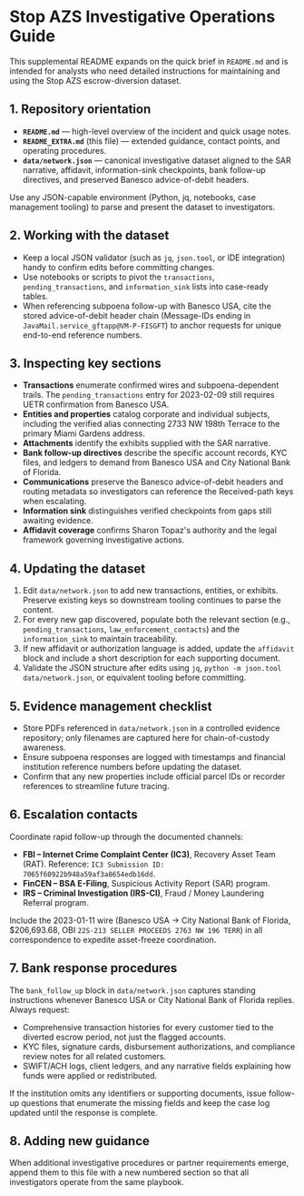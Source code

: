 # Stop AZS Investigative Operations Guide

This supplemental README expands on the quick brief in `README.md` and is
intended for analysts who need detailed instructions for maintaining and
using the Stop AZS escrow-diversion dataset.

## 1. Repository orientation

- **`README.md`** — high-level overview of the incident and quick usage
  notes.
- **`README_EXTRA.md`** (this file) — extended guidance, contact points,
  and operating procedures.
- **`data/network.json`** — canonical investigative dataset aligned to
  the SAR narrative, affidavit, information-sink checkpoints, bank
  follow-up directives, and preserved Banesco advice-of-debit headers.

Use any JSON-capable environment (Python, jq, notebooks, case management
tooling) to parse and present the dataset to investigators.

## 2. Working with the dataset

- Keep a local JSON validator (such as `jq`, `json.tool`, or IDE
  integration) handy to confirm edits before committing changes.
- Use notebooks or scripts to pivot the `transactions`,
  `pending_transactions`, and `information_sink` lists into case-ready
  tables.
- When referencing subpoena follow-up with Banesco USA, cite the stored
  advice-of-debit header chain (Message-IDs ending in
  `JavaMail.service_gftapp@VM-P-FISGFT`) to anchor requests for unique
  end-to-end reference numbers.

## 3. Inspecting key sections

- **Transactions** enumerate confirmed wires and subpoena-dependent
  trails. The `pending_transactions` entry for 2023-02-09 still requires
  UETR confirmation from Banesco USA.
- **Entities and properties** catalog corporate and individual subjects,
  including the verified alias connecting 2733 NW 198th Terrace to the
  primary Miami Gardens address.
- **Attachments** identify the exhibits supplied with the SAR narrative.
- **Bank follow-up directives** describe the specific account records,
  KYC files, and ledgers to demand from Banesco USA and City National
  Bank of Florida.
- **Communications** preserve the Banesco advice-of-debit headers and
  routing metadata so investigators can reference the Received-path keys
  when escalating.
- **Information sink** distinguishes verified checkpoints from gaps
  still awaiting evidence.
- **Affidavit coverage** confirms Sharon Topaz's authority and the legal
  framework governing investigative actions.

## 4. Updating the dataset

1. Edit `data/network.json` to add new transactions, entities, or
   exhibits. Preserve existing keys so downstream tooling continues to
   parse the content.
2. For every new gap discovered, populate both the relevant section
   (e.g., `pending_transactions`, `law_enforcement_contacts`) and the
   `information_sink` to maintain traceability.
3. If new affidavit or authorization language is added, update the
   `affidavit` block and include a short description for each supporting
   document.
4. Validate the JSON structure after edits using `jq`, `python -m
   json.tool data/network.json`, or equivalent tooling before committing.

## 5. Evidence management checklist

- Store PDFs referenced in `data/network.json` in a controlled evidence
  repository; only filenames are captured here for chain-of-custody
  awareness.
- Ensure subpoena responses are logged with timestamps and financial
  institution reference numbers before updating the dataset.
- Confirm that any new properties include official parcel IDs or
  recorder references to streamline future tracing.

## 6. Escalation contacts

Coordinate rapid follow-up through the documented channels:

- **FBI – Internet Crime Complaint Center (IC3)**, Recovery Asset Team
  (RAT). Reference: `IC3 Submission ID: 7065f60922b948a59af3a8654edb16dd`.
- **FinCEN – BSA E-Filing**, Suspicious Activity Report (SAR) program.
- **IRS – Criminal Investigation (IRS-CI)**, Fraud / Money Laundering
  Referral program.

Include the 2023-01-11 wire (Banesco USA → City National Bank of
Florida, $206,693.68, OBI `22S-213 SELLER PROCEEDS 2763 NW 196 TERR`) in
all correspondence to expedite asset-freeze coordination.

## 7. Bank response procedures

The `bank_follow_up` block in `data/network.json` captures standing
instructions whenever Banesco USA or City National Bank of Florida
replies. Always request:

- Comprehensive transaction histories for every customer tied to the
  diverted escrow period, not just the flagged accounts.
- KYC files, signature cards, disbursement authorizations, and compliance
  review notes for all related customers.
- SWIFT/ACH logs, client ledgers, and any narrative fields explaining how
  funds were applied or redistributed.

If the institution omits any identifiers or supporting documents, issue
follow-up questions that enumerate the missing fields and keep the case
log updated until the response is complete.

## 8. Adding new guidance

When additional investigative procedures or partner requirements emerge,
append them to this file with a new numbered section so that all
investigators operate from the same playbook.

